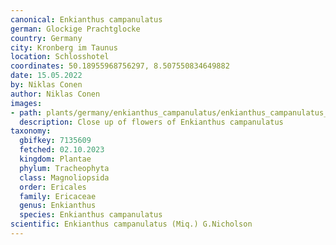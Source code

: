```yaml
---
canonical: Enkianthus campanulatus
german: Glockige Prachtglocke
country: Germany
city: Kronberg im Taunus
location: Schlosshotel
coordinates: 50.18955968756297, 8.507550834649882
date: 15.05.2022
by: Niklas Conen
author: Niklas Conen
images:
- path: plants/germany/enkianthus_campanulatus/enkianthus_campanulatus_1.jpg
  description: Close up of flowers of Enkianthus campanulatus
taxonomy:
  gbifkey: 7135609
  fetched: 02.10.2023
  kingdom: Plantae
  phylum: Tracheophyta
  class: Magnoliopsida
  order: Ericales
  family: Ericaceae
  genus: Enkianthus
  species: Enkianthus campanulatus
scientific: Enkianthus campanulatus (Miq.) G.Nicholson
---
```

